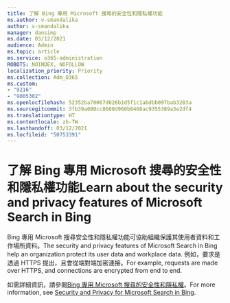 ```yaml
---
title: 了解 Bing 專用 Microsoft 搜尋的安全性和隱私權功能
ms.author: v-smandalika
author: v-smandalika
manager: dansimp
ms.date: 03/12/2021
audience: Admin
ms.topic: article
ms.service: o365-administration
ROBOTS: NOINDEX, NOFOLLOW
localization_priority: Priority
ms.collection: Adm_O365
ms.custom:
- "9216"
- "9005302"
ms.openlocfilehash: 52352ba70067d026b1d5f1c1abdbb097bab3283a
ms.sourcegitcommit: 3fb39a080cc8680d960b8468ac9355389a3e2df4
ms.translationtype: HT
ms.contentlocale: zh-TW
ms.lasthandoff: 03/12/2021
ms.locfileid: "50753391"
---
```

# <a name="learn-about-the-security-and-privacy-features-of-microsoft-search-in-bing"></a><span data-ttu-id="7d8a4-102">了解 Bing 專用 Microsoft 搜尋的安全性和隱私權功能</span><span class="sxs-lookup"><span data-stu-id="7d8a4-102">Learn about the security and privacy features of Microsoft Search in Bing</span></span>

<span data-ttu-id="7d8a4-103">Bing 專用 Microsoft 搜尋安全性和隱私權功能可協助組織保護其使用者資料和工作場所資料。</span><span class="sxs-lookup"><span data-stu-id="7d8a4-103">The security and privacy features of Microsoft Search in Bing help an organization protect its user data and workplace data.</span></span> <span data-ttu-id="7d8a4-104">例如，要求是透過 HTTPS 提出，且會從端對端加密連接。</span><span class="sxs-lookup"><span data-stu-id="7d8a4-104">For example, requests are made over HTTPS, and connections are encrypted from end to end.</span></span>

<span data-ttu-id="7d8a4-105">如需詳細資訊，請參閱[Bing 專用 Microsoft 搜尋的安全性和隱私權](https://docs.microsoft.com/microsoftsearch/security-for-search)。</span><span class="sxs-lookup"><span data-stu-id="7d8a4-105">For more information, see [Security and Privacy for Microsoft Search in Bing](https://docs.microsoft.com/microsoftsearch/security-for-search).</span></span>

